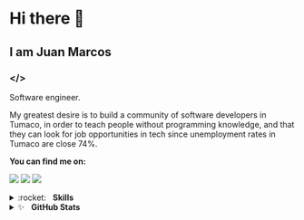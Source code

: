 # Hi there 👋

## I am Juan Marcos
### </>

Software engineer.

My greatest desire is to build a community of software developers in Tumaco, in order to teach people without programming knowledge, and that they can look for job opportunities in tech since unemployment rates in Tumaco are close 74%. 

**You can find me on:**

[<img src="https://img.shields.io/badge/twitter-%231DA1F2.svg?&style=for-the-badge&logo=twitter&logoColor=white"/>](https://twitter.com/juanmarcab)
[<img src="https://img.shields.io/badge/linkedin-%230077B5.svg?&style=for-the-badge&logo=linkedin&logoColor=white"/>](https://www.linkedin.com/in/juanmarcoscabezas/)
[<img src="https://img.shields.io/badge/twitch-%239146FF.svg?&style=for-the-badge&logo=twitch&logoColor=white"/>](https://twitch.tv/ricochontaduro/)

<details>
	<summary>:rocket:&nbsp;&nbsp;&nbsp;<b>Skills</b></summary>
	<br/>
	<img src="https://img.shields.io/badge/python-%233a75a5.svg?&style=for-the-badge&logo=python&logoColor=white" alt="Python"/>
	<img src="https://img.shields.io/badge/javascript%20-%23323330.svg?&style=for-the-badge&logo=javascript&logoColor=%23f7de1e" alt="JavaScript"/>
	<img src="https://img.shields.io/badge/html5-%23e34f26.svg?&style=for-the-badge&logo=html5&logoColor=white" alt="HTML5"/>
	<img src="https://img.shields.io/badge/css3-%233573b5.svg?&style=for-the-badge&logo=css3&logoColor=white" alt="CSS3"/>
	<img src="https://img.shields.io/badge/node%2Ejs-%2362af43.svg?&style=for-the-badge&logo=node.js&logoColor=white" alt="NodeJS"/>
	<img src="https://img.shields.io/badge/react-%2300c4e6.svg?&style=for-the-badge&logo=react&logoColor=white" alt="React"/>
	<img src="https://img.shields.io/badge/angular-%23e63a21.svg?&style=for-the-badge&logo=angular&logoColor=white" alt="Angular"/>
	<img src="https://img.shields.io/badge/mysql-%23fafafa.svg?&style=for-the-badge&logo=mysql&logoColor=black" alt="MySql"/>
	<img src="https://img.shields.io/badge/postgresql-%23fafafa.svg?&style=for-the-badge&logo=postgresql&logoColor=blue" alt="PostgreSQL"/>
	<img src="https://img.shields.io/badge/mongodb-%2368a14a.svg?&style=for-the-badge&logo=mongodb&logoColor=white" alt="MongoDB"/>
	<img src="https://img.shields.io/badge/git-%23fc6d26.svg?&style=for-the-badge&logo=git&logoColor=white" alt="Git"/>
</details>

<details>
	<summary>✨&nbsp;&nbsp;&nbsp;<b>GitHub Stats</b></summary>
	<br/>
	<img src="https://jf-gh-stats.vercel.app/api?username=juanmarcoscabezas&show_icons=true&count_private=true&title_color=3867D6&icon_color=3867D6" alt="GitHub Stats" align="top"/>
	<img src="https://jf-gh-stats.vercel.app/api/top-langs/?username=juanmarcoscabezas&layout=compact&hide=java&title_color=3867D6&icon_color=3867D6" alt="GitHub Top Languages" align="top"/>
</details>
